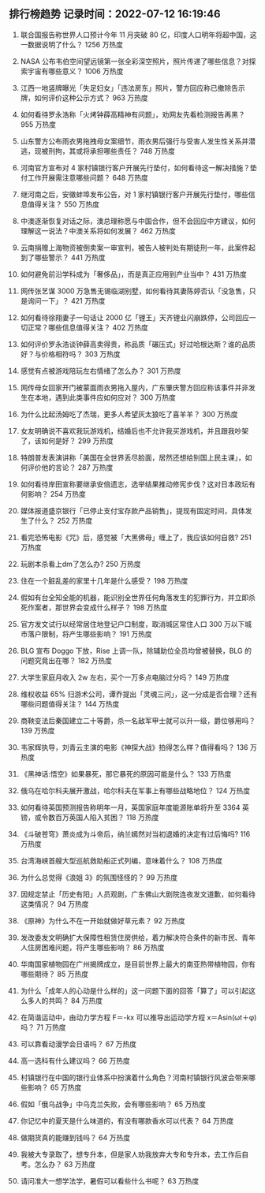 
## 排行榜趋势 记录时间：2022-07-12 16:19:46
  
  1. 联合国报告称世界人口预计今年 11 月突破 80 亿，印度人口明年将超中国，这一数据说明了什么？ 1256 万热度
    
  2. NASA 公布韦伯空间望远镜第一张全彩深空照片，照片传递了哪些信息？对探索宇宙有哪些意义？ 1006 万热度
    
  3. 江西一地竖牌曝光「失足妇女」「违法房东」照片，警方回应称已撤除告示牌，如何评价这种公示方式？ 963 万热度
    
  4. 如何看待罗永浩称「火烤钟薛高精神有问题」，劝网友先看检测报告再黑？ 955 万热度
    
  5. 山东警方公布雨衣男拖拽母女案细节，雨衣男后强行与受害人发生性关系并潜逃，现被刑拘，其或将承担哪些责任？ 748 万热度
    
  6. 河南官方宣布对 4 家村镇银行客户开展先行垫付，如何看待这一解决措施？垫付工作开展需注意哪些问题？ 648 万热度
    
  7. 继河南之后，安徽蚌埠发布公告，对 1 家村镇银行客户开展先行垫付，哪些信息值得关注？ 550 万热度
    
  8. 中澳逐渐恢复对话之际，澳总理称愿与中国合作，但不会回应中方建议，如何理解这一说法？中澳关系将如何发展？ 462 万热度
    
  9. 云南捐赠上海物资被倒卖案一审宣判，被告人被判处有期徒刑一年，此案件起到了哪些警示？ 441 万热度
    
  10. 如何避免前沿学科成为「奢侈品」，而是真正应用到产业当中？ 431 万热度
    
  11. 网传张艺谋 3000 万急售无锡临湖别墅，如何看待其妻陈婷否认「没急售，只是询问一下」？ 421 万热度
    
  12. 如何看待徐翔妻子一句话让 2000 亿「锂王」天齐锂业闪崩跌停，公司回应一切正常？哪些信息值得关注？ 402 万热度
    
  13. 如何评价罗永浩谈钟薛高卖得贵，称品质「碾压式」好过哈根达斯？谁的品质好？与价格相符吗？ 303 万热度
    
  14. 感觉有点被游戏陪玩左右情绪了怎么办？ 301 万热度
    
  15. 网传母女回家开门被蒙面雨衣男拖入屋内，广东肇庆警方回应称该事件并非发生在本地，遇到此类事件应如何应对？ 300 万热度
    
  16. 为什么比起汤姆吃了杰瑞，更多人希望灰太狼吃了喜羊羊？ 300 万热度
    
  17. 女友明确说不喜欢我玩游戏机，结婚后也不允许我买游戏机，并且跟我吵架了，该如何是好？ 299 万热度
    
  18. 特朗普发表演讲称「美国在全世界丢尽脸面，居然还想给别国上民主课」，如何评价他的言论？ 287 万热度
    
  19. 如何看待岸田宣称要继承安倍遗志，选举结果推动修宪步伐？这对日本政坛有何影响？ 254 万热度
    
  20. 媒体报道盛京银行「已停止支付宝存款产品销售」，提现有固定时间，具体发生了什么？ 252 万热度
    
  21. 看完恐怖电影《咒》后，感觉被「大黑佛母」缠上了，我应该如何自救? 251 万热度
    
  22. 玩剧本杀看上dm了怎么办? 250 万热度
    
  23. 住在一个脏乱差的家里十几年是什么感受？ 198 万热度
    
  24. 假如有台全知全能的机器，能识别全世界任何角落发生的犯罪行为，并立即杀死作案者，那世界会变成什么样子？ 198 万热度
    
  25. 官方发文试行以经常居住地登记户口制度，取消城区常住人口 300 万以下城市落户限制，将产生哪些影响？ 191 万热度
    
  26. BLG 宣布 Doggo 下放，Rise 上调一队，除辅助位全员均曾被替换，BLG 的问题究竟出在哪？ 182 万热度
    
  27. 大学生家庭月收入 2w 左右，买个一万多点电脑过分吗？ 149 万热度
    
  28. 维权收益 65% 归游术公司，谭乔提出「灵魂三问」，这一分成是否合理？还有哪些问题值得关注？ 144 万热度
    
  29. 商鞅变法后秦国建立二十等爵，杀一名敌军甲士就可以升一级，爵位够用吗？ 139 万热度
    
  30. 韦家辉执导，刘青云主演的电影《神探大战》拍得怎么样？值得看吗？ 136 万热度
    
  31. 《黑神话:悟空》如果暴死，那它暴死的原因可能是什么？ 133 万热度
    
  32. 俄乌在哈尔科夫展开激战，哈尔科夫在军事上有哪些战略地位？ 124 万热度
    
  33. 如何看待英国预测报告称明年一月，英国家庭年度能源账单将升至 3364 英镑，或令数百万英国人陷入贫困？ 118 万热度
    
  34. 《斗破苍穹》萧炎成为斗帝后，纳兰嫣然对当初退婚的决定有过后悔吗? 116 万热度
    
  35. 台湾海峡首艘大型巡航救助船正式列编，意味着什么？ 108 万热度
    
  36. 为什么总觉得《浪姐 3》的氛围怪怪的？ 99 万热度
    
  37. 因规定禁止「历史有阳」人员观剧，广东佛山大剧院连夜发文道歉，如何看待这类情况？ 94 万热度
    
  38. 《原神》为什么不在一开始就做好草元素？ 92 万热度
    
  39. 发改委发文明确扩大保障性租赁住房供给，着力解决符合条件的新市民、青年人住房困难问题，将产生哪些影响？ 86 万热度
    
  40. 华南国家植物园在广州揭牌成立，是目前世界上最大的南亚热带植物园，你有哪些期待？ 85 万热度
    
  41. 为什么「成年人的心动是什么样的」这一问题下面的回答「算了」可以引起这么多人的共鸣？ 84 万热度
    
  42. 在简谐运动中，由动力学方程 F＝-kx 可以推导出运动学方程 x＝Asin(ωt＋φ) 吗？ 71 万热度
    
  43. 可以靠看动漫学会日语吗？ 67 万热度
    
  44. 高一选科有什么建议吗？ 66 万热度
    
  45. 村镇银行在中国的银行业体系中扮演着什么角色？河南村镇银行风波会带来哪些影响？ 65 万热度
    
  46. 假如「俄乌战争」中乌克兰失败，会有哪些影响？ 65 万热度
    
  47. 你记忆中的夏天是什么味道的，有没有哪款香水可以代表？ 64 万热度
    
  48. 做期货真的能赚到钱吗？ 64 万热度
    
  49. 我被大专录取了，想专升本，但是家人劝我放弃大专和专升本，去工作后自考。怎么办？ 63 万热度
    
  50. 请问准大一想学法学，暑假可以看些什么书呢？ 63 万热度
    
